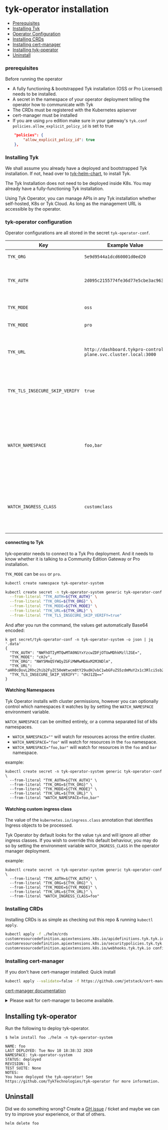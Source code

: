 # tyk-operator installation

- [Prerequisites](#prerequisites)
- [Installing Tyk](#installing-tyk)
- [Operator Configuration](#tyk-operator-configuration)
- [Installing CRDs](#installing-crds)
- [Installing cert-manager](#installing-cert-manager)
- [Installing tyk-operator](#installing-tyk-operator)
- [Uninstall](#uninstall)

### prerequisites

Before running the operator

* A fully functioning & bootstrapped Tyk installation (OSS or Pro Licensed) needs to be installed.
* A secret in the namespace of your operator deployment telling the operator how to communicate with Tyk
* The CRDs must be registered with the Kubernetes apiserver
* cert-manager must be installed
* If you are using `pro` edition make sure in your gateway's `tyk.conf` `policies.allow_explicit_policy_id` is set to true
```json
    "policies": {
        "allow_explicit_policy_id": true
    },
```

### Installing Tyk

We shall assume you already have a deployed and bootstrapped Tyk installation. If not, head over to 
[tyk-helm-chart](https://github.com/TykTechnologies/tyk-helm-chart/), to install Tyk.

The Tyk Installation does not need to be deployed inside K8s. You may already have a fully-functioning Tyk installation.

Using Tyk Operator, you can manage APIs in any Tyk installation whether self-hosted, K8s or Tyk Cloud. As long as the 
management URL is accessible by the operator.

### tyk-operator configuration

Operator configurations are all stored in the secret `tyk-operator-conf`.

| Key | Example Value | Description |
|-----|---------|-------------|
| `TYK_ORG` | `5e9d9544a1dcd60001d0ed20` | Operator User ORG ID |
| `TYK_AUTH` | `2d095c2155774fe36d77e5cbe3ac963b` | Operator User API Key or Gateway Management API Key |
| `TYK_MODE` | `oss` | Tyk Open Source Mode |
| `TYK_MODE` | `pro` | Tyk Pro Mode |
| `TYK_URL` | `http://dashboard.tykpro-control-plane.svc.cluster.local:3000` | Management URL of Tyk Gateway (OSS) or Tyk Dashboard (PRO) |
| `TYK_TLS_INSECURE_SKIP_VERIFY` | `true` | If the Tyk URL is https & self signed certificate. Default `false` |
| `WATCH_NAMESPACE` | `foo,bar` | Comma separated list of namespaces for Operator to operate on. Defaults to all namespaces if not specified |
| `WATCH_INGRESS_CLASS` | `customclass` | Default `tyk` if omitted. Allows Tyk Operator to watch a different ingress class. |

#### connecting to Tyk

tyk-operator needs to connect to a Tyk Pro deployment. And it needs to know whether it is talking to a Community
 Edition Gateway or Pro installation.

`TYK_MODE` can be `oss` or `pro`.

```bash
kubectl create namespace tyk-operator-system

kubectl create secret -n tyk-operator-system generic tyk-operator-conf \
  --from-literal "TYK_AUTH=${TYK_AUTH}" \
  --from-literal "TYK_ORG=${TYK_ORG}" \
  --from-literal "TYK_MODE=${TYK_MODE}" \
  --from-literal "TYK_URL=${TYK_URL}" \
  --from-literal "TYK_TLS_INSECURE_SKIP_VERIFY=true"
```

And after you run the command, the values get automatically Base64 encoded:

```
k get secret/tyk-operator-conf -n tyk-operator-system -o json | jq '.data'
{
  "TYK_AUTH": "NWFhOTIyMTQwMTA0NGYxYzcwZDFjOTUwMDhkMzllZGE=",
  "TYK_MODE": "cHJv",
  "TYK_ORG": "NWY5MmQ5YWQyZGFiMWMwMDAxM2M3NDlm",
  "TYK_URL": "aHR0cDovL2Rhc2hib2FyZC50eWtwcm8tY29udHJvbC1wbGFuZS5zdmMuY2x1c3Rlci5sb2NhbDozMDAw",
  "TYK_TLS_INSECURE_SKIP_VERIFY": "dHJ1ZQ=="
}
```

#### Watching Namespaces

Tyk Operator installs with cluster permissions, however you can optionally control which namespaces it watches by
 by setting the `WATCH_NAMESPACE` environment variable.
 
`WATCH_NAMESPACE` can be omitted entirely, or a comma separated list of k8s namespaces.

- `WATCH_NAMESPACE=""` will watch for resources across the entire cluster.
- `WATCH_NAMESPACE="foo"` will watch for resources in the `foo` namespace.
- `WATCH_NAMESPACE="foo,bar"` will watch for resources in the `foo` and `bar` namespace.

example:

```
kubectl create secret -n tyk-operator-system generic tyk-operator-conf \
  --from-literal "TYK_AUTH=${TYK_AUTH}" \
  --from-literal "TYK_ORG=${TYK_ORG}" \
  --from-literal "TYK_MODE=${TYK_MODE}" \
  --from-literal "TYK_URL=${TYK_URL}" \
  --from-literal "WATCH_NAMESPACE=foo,bar"
```

#### Watching custom ingress class

The value of the `kubernetes.io/ingress.class` annotation that identifies Ingress objects to be processed.

Tyk Operator by default looks for the value `tyk` and will ignore all other ingress classes. If you wish to override this default behaviour,
 you may do so by setting the environment variable `WATCH_INGRESS_CLASS` in the operator manager deployment.

example:

```
kubectl create secret -n tyk-operator-system generic tyk-operator-conf \
  --from-literal "TYK_AUTH=${TYK_AUTH}" \
  --from-literal "TYK_ORG=${TYK_ORG}" \
  --from-literal "TYK_MODE=${TYK_MODE}" \
  --from-literal "TYK_URL=${TYK_URL}" \
  --from-literal "WATCH_INGRESS_CLASS=foo"
```

### Installing CRDs

Installing CRDs is as simple as checking out this repo & running `kubectl apply`.

```bash
kubectl apply -f ./helm/crds
customresourcedefinition.apiextensions.k8s.io/apidefinitions.tyk.tyk.io configured
customresourcedefinition.apiextensions.k8s.io/securitypolicies.tyk.tyk.io configured
customresourcedefinition.apiextensions.k8s.io/webhooks.tyk.tyk.io configured
```

### Installing cert-manager

If you don't have cert-manager installed: Quick install

```bash
kubectl apply --validate=false -f https://github.com/jetstack/cert-manager/releases/download/v1.0.3/cert-manager.yaml
```

[cert-manager documentation](https://cert-manager.io/docs/installation/kubernetes/)


<details><summary>Please wait for cert-manager to become available.</summary>
<pre>


k get all -n cert-manager
NAME                                           READY   STATUS    RESTARTS   AGE
pod/cert-manager-79c5f9946-d5hfv               1/1     Running   0          14s
pod/cert-manager-cainjector-76c9d55b6f-qmpmv   1/1     Running   0          14s
pod/cert-manager-webhook-6d4c5c44bb-q9n9k      0/1     Running   0          14s

NAME                           TYPE        CLUSTER-IP      EXTERNAL-IP   PORT(S)    AGE
service/cert-manager           ClusterIP   10.245.61.87    <none>        9402/TCP   15s
service/cert-manager-webhook   ClusterIP   10.245.96.198   <none>        443/TCP    15s

NAME                                      READY   UP-TO-DATE   AVAILABLE   AGE
deployment.apps/cert-manager              1/1     1            1           14s
deployment.apps/cert-manager-cainjector   1/1     1            1           14s
deployment.apps/cert-manager-webhook      0/1     1            0           14s

NAME                                                 DESIRED   CURRENT   READY   AGE
replicaset.apps/cert-manager-79c5f9946               1         1         1       14s
replicaset.apps/cert-manager-cainjector-76c9d55b6f   1         1         1       14s
replicaset.apps/cert-manager-webhook-6d4c5c44bb      1         1         0       14s
</pre>
</details>


## Installing tyk-operator

Run the following to deploy tyk-operator. 

```
$ helm install foo ./helm -n tyk-operator-system

NAME: foo
LAST DEPLOYED: Tue Nov 10 18:38:32 2020
NAMESPACE: tyk-operator-system
STATUS: deployed
REVISION: 1
TEST SUITE: None
NOTES:
You have deployed the tyk-operator! See https://github.com/TykTechnologies/tyk-operator for more information.
```

## Uninstall

Did we do something wrong? Create a [GH issue](https://github.com/TykTechnologies/tyk-operator/issues/new) / ticket and 
maybe we can try to improve your experience, or that of others. 

```
helm delete foo
```
